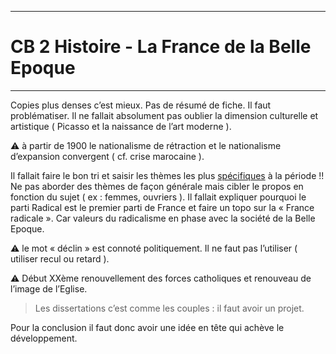 ***
# CB 2 Histoire - La France de la Belle Epoque 
***
Copies plus denses c’est mieux. Pas de résumé de fiche. Il faut problématiser. Il ne fallait absolument pas oublier la dimension culturelle et artistique ( Picasso et la naissance de l’art moderne ). 

⚠ à partir de 1900 le nationalisme de rétraction et le nationalisme d’expansion convergent ( cf. crise marocaine ). 

Il fallait faire le bon tri et saisir les thèmes les plus <u>spécifiques</u> à la période !! Ne pas aborder des thèmes de façon générale mais cibler le propos en fonction du sujet ( ex : femmes, ouvriers ). Il fallait expliquer pourquoi le parti Radical est le premier parti de France et faire un topo sur la « France radicale ». Car valeurs du radicalisme en phase avec la société de la Belle Epoque. 

⚠ le mot « déclin » est connoté politiquement. Il ne faut pas l’utiliser ( utiliser recul ou retard ). 

⚠ Début XXème renouvellement des forces catholiques et renouveau de l’image de l’Eglise. 

> Les dissertations c’est comme les couples : il faut avoir un projet. 

Pour la conclusion il faut donc avoir une idée en tête qui achève le développement. 

